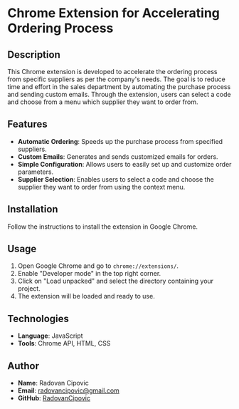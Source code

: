 # Chrome Extension for Accelerating Ordering Process

## Description
This Chrome extension is developed to accelerate the ordering process from specific suppliers as per the company's needs. The goal is to reduce time and effort in the sales department by automating the purchase process and sending custom emails.
Through the extension, users can select a code and choose from a menu which supplier they want to order from.

## Features
- **Automatic Ordering**: Speeds up the purchase process from specified suppliers.
- **Custom Emails**: Generates and sends customized emails for orders.
- **Simple Configuration**: Allows users to easily set up and customize order parameters.
- **Supplier Selection**: Enables users to select a code and choose the supplier they want to order from using the context menu.

## Installation
Follow the instructions to install the extension in Google Chrome.

## Usage
1. Open Google Chrome and go to `chrome://extensions/`.
2. Enable "Developer mode" in the top right corner.
3. Click on "Load unpacked" and select the directory containing your project.
4. The extension will be loaded and ready to use.

## Technologies
- **Language**: JavaScript
- **Tools**: Chrome API, HTML, CSS

## Author
- **Name**: Radovan Cipovic
- **Email**: radovancipovic@gmail.com
- **GitHub**: [RadovanCipovic](https://github.com/RadovanCipovic)
